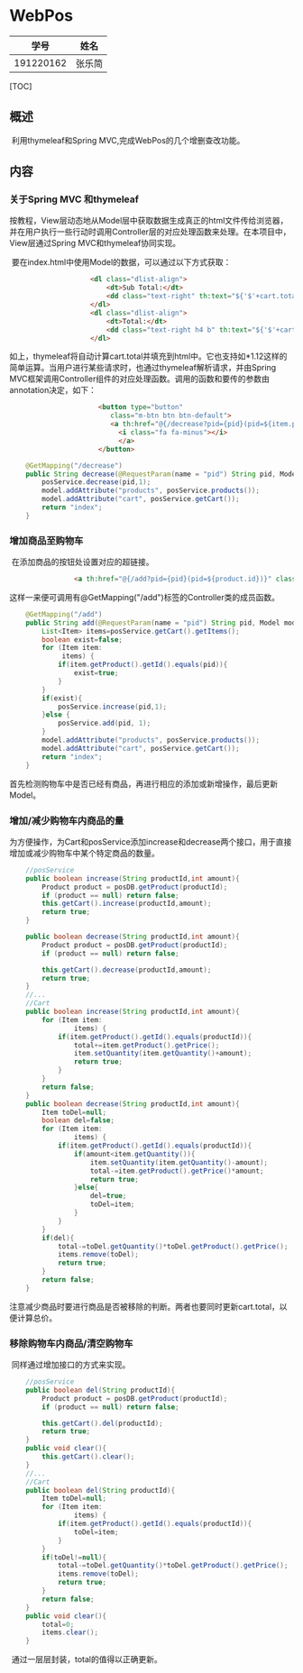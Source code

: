 # WebPos

| 学号      | 姓名   |
| --------- | ------ |
| 191220162 | 张乐简 |

[TOC]

## 概述

​		利用thymeleaf和Spring MVC,完成WebPos的几个增删查改功能。

## 内容

### 关于Spring MVC 和thymeleaf

​		按教程，View层动态地从Model层中获取数据生成真正的html文件传给浏览器，并在用户执行一些行动时调用Controller层的对应处理函数来处理。在本项目中，View层通过Spring MVC和thymeleaf协同实现。

​		要在index.html中使用Model的数据，可以通过以下方式获取：

```html
                    <dl class="dlist-align">
                        <dt>Sub Total:</dt>
                        <dd class="text-right" th:text="${'$'+cart.total}"></dd>
                    </dl>
                    <dl class="dlist-align">
                        <dt>Total:</dt>
                        <dd class="text-right h4 b" th:text="${'$'+cart.total*1.12}"></dd>
                    </dl>
```

​		如上，thymeleaf将自动计算cart.total并填充到html中。它也支持如*1.12这样的简单运算。当用户进行某些请求时，也通过thymeleaf解析请求，并由Spring MVC框架调用Controller组件的对应处理函数。调用的函数和要传的参数由annotation决定，如下：

```html
                      <button type="button"
      					 class="m-btn btn btn-default">
 						 <a th:href="@{/decrease?pid={pid}(pid=${item.product.id})}">
                           <i class="fa fa-minus"></i>
                           </a>
                      </button>
```

```java
    @GetMapping("/decrease")
    public String decrease(@RequestParam(name = "pid") String pid, Model model) {
        posService.decrease(pid,1);
        model.addAttribute("products", posService.products());
        model.addAttribute("cart", posService.getCart());
        return "index";
    }

```

### 增加商品至购物车

​		在添加商品的按钮处设置对应的超链接。

```html
				<a th:href="@{/add?pid={pid}(pid=${product.id})}" class="btn btn-primary btn-sm float-right"> <i class="fa fa-cart-plus"></i> Add </a>
```

​		这样一来便可调用有@GetMapping("/add")标签的Controller类的成员函数。

```java
    @GetMapping("/add")
    public String add(@RequestParam(name = "pid") String pid, Model model) {
        List<Item> items=posService.getCart().getItems();
        boolean exist=false;
        for (Item item:
             items) {
            if(item.getProduct().getId().equals(pid)){
                exist=true;
            }
        }
        if(exist){
            posService.increase(pid,1);
        }else {
            posService.add(pid, 1);
        }
        model.addAttribute("products", posService.products());
        model.addAttribute("cart", posService.getCart());
        return "index";
    }
```

​		首先检测购物车中是否已经有商品，再进行相应的添加或新增操作，最后更新Model。

### 增加/减少购物车内商品的量

​		为方便操作，为Cart和posService添加increase和decrease两个接口，用于直接增加或减少购物车中某个特定商品的数量。

```java
    //posService
    public boolean increase(String productId,int amount){
        Product product = posDB.getProduct(productId);
        if (product == null) return false;
        this.getCart().increase(productId,amount);
        return true;
    }

    public boolean decrease(String productId,int amount){
        Product product = posDB.getProduct(productId);
        if (product == null) return false;

        this.getCart().decrease(productId,amount);
        return true;
    }
    //...
    //Cart
    public boolean increase(String productId,int amount){
        for (Item item:
                items) {
            if(item.getProduct().getId().equals(productId)){
                total+=item.getProduct().getPrice();
                item.setQuantity(item.getQuantity()+amount);
                return true;
            }
        }
        return false;
    }
    public boolean decrease(String productId,int amount){
        Item toDel=null;
        boolean del=false;
        for (Item item:
                items) {
            if(item.getProduct().getId().equals(productId)){
                if(amount<item.getQuantity()){
                    item.setQuantity(item.getQuantity()-amount);
                    total-=item.getProduct().getPrice()*amount;
                    return true;
                }else{
                    del=true;
                    toDel=item;
                }
            }
        }
        if(del){
            total-=toDel.getQuantity()*toDel.getProduct().getPrice();
            items.remove(toDel);
            return true;
        }
        return false;
    }
```

​		注意减少商品时要进行商品是否被移除的判断。两者也要同时更新cart.total，以便计算总价。

### 移除购物车内商品/清空购物车

​		同样通过增加接口的方式来实现。

```java
	//posService
	public boolean del(String productId){
        Product product = posDB.getProduct(productId);
        if (product == null) return false;

        this.getCart().del(productId);
        return true;
    }
    public void clear(){
        this.getCart().clear();
    }
	//...
	//Cart
	public boolean del(String productId){
        Item toDel=null;
        for (Item item:
                items) {
            if(item.getProduct().getId().equals(productId)){
                toDel=item;
            }
        }
        if(toDel!=null){
            total-=toDel.getQuantity()*toDel.getProduct().getPrice();
            items.remove(toDel);
            return true;
        }
        return false;
    }
    public void clear(){
        total=0;
        items.clear();
    }

```

​		通过一层层封装，total的值得以正确更新。